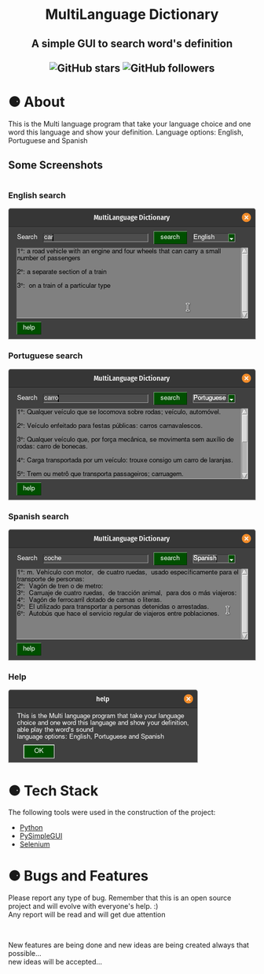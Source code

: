 <h1 align="center">MultiLanguage Dictionary</h1>
<h2 align="center" >
    A simple GUI to search word's definition <br><br>
    <img alt="GitHub stars" src="https://img.shields.io/github/stars/PabloEmidio/MultiLanguage-Dictionay?style=social">
    <img alt="GitHub followers" src="https://img.shields.io/github/followers/PabloEmidio?label=Follow%20me&style=social">
</h2>

# ⚈ About
This is the Multi language program that take your language choice and one word this language and show your definition. Language options: English, Portuguese and Spanish

## Some Screenshots

<h1 align="center">
  <h3>English search</h3>
  <img align="center" src=".images/search_english.png"><br>
  <h3>Portuguese search</h3>
  <img src=".images/search_portuguese.png" align="center" ><br>
  <h3>Spanish search</h3>
  <img src=".images/search_spanish.png" align="center" ><br>
  <h3>Help</h3>
  <img src=".images/help_popup.png" align="center" ><br>
</h1>


# ⚈ Tech Stack

The following tools were used in the construction of the project:

- [Python](https://www.python.org/)
- [PySimpleGUI](https://pysimplegui.readthedocs.io/en/latest/cookbook/)
- [Selenium](https://selenium-python.readthedocs.io/)

<h1>⚈ Bugs and Features</h1>
<p>
Please report any type of bug. Remember that this is an open source project and will evolve with everyone's help. :)<br>
Any report will be read and will get due attention
</p><br>
<p>
New features are being done and new ideas are being created always that possible...<br>
new ideas will be accepted...
</p>
